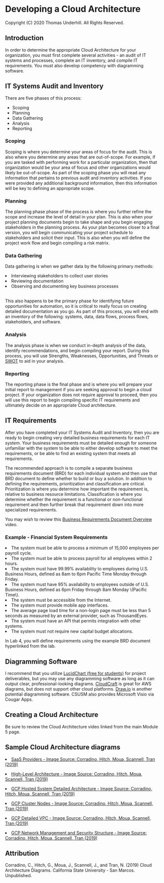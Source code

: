 # Developing a Cloud Architecture
Copyright (C) 2020 Thomas Underhill.  All Rights Reserved.
<br>
## Introduction

In order to determine the appropriate Cloud Architecture for your organization, you must first complete several activities - an audit of IT systems and processes, complete an IT inventory, and compile IT requirements.  You must also develop competency with diagramming software.

## IT Systems Audit and Inventory

There are five phases of this process:

* Scoping
* Planning
* Data Gathering
* Analysis
* Reporting

### Scoping
Scoping is where you determine your areas of focus for the audit.  This is also where you determine any areas that are out-of-scope.  For example, if you are tasked with performing work for a particular organization, then that organization would be your area of focus and other organizations would likely be out-of-scope.  As part of the scoping phase you will read any information that pertains to previous audit and inventory activities.  If you were provided any additional background information, then this information will be key to defining an appropriate scope.

### Planning
The planning phase phase of the process is where you further refine the scope and increase the level of detail in your plan.  This is also when your project planning documents begin to take shape and you begin engaging stakeholders in the planning process.  As your plan becomes closer to a final version, you will begin communicating your project schedule to stakeholders and solicit their input.  This is also when you will define the project work flow and begin compiling a risk matrix.  

### Data Gathering
Data gathering is when we gather data by the following primary methods:

<li>Interviewing stakeholders to collect user stories
<li>Reviewing documentation
<li>Observing and documenting key business processes<br><br>

This also happens to be the primary phase for identifying future opportunities for automation, so it is critical to really focus on creating detailed documentation as you go.  As part of this process, you will end with an inventory of the following: systems, data, data flows, process flows, stakeholders, and software.

### Analysis
The analysis phase is when we conduct in-depth analysis of the data, identify recommendations, and begin compiling your report.  During this process, you will use Strengths, Weaknesses, Opportunities, and Threats or [SWOT](https://en.wikipedia.org/wiki/SWOT_analysis) to aid in your analysis.

### Reporting
The reporting phase is the final phase and is where you will prepare your initial report to management if you are seeking approval to begin a cloud project.  If your organization does not require approval to proceed, then you will use this report to begin compiling specific IT requirements and ultimately decide on an appropriate Cloud architecture.

## IT Requirements

After you have completed your IT Systems Audit and Inventory, then you are ready to begin creating very detailed business requirements for each IT system.  Your business requirements must be detailed enough for someone unfamiliar with the system to be able to either develop software to meet the requirements, or be able to find an existing system that meets all requirements. <br>

The recommended approach is to compile a separate business requirements document \(BRD\) for each individual system and then use that BRD document to define whether to build or buy a solution.  In addition to defining the requirements, prioritization and classification are critical.  Prioritization is where you determine how important the requirement is, relative to business resource limitations.  Classification is where you determine whether the requirement is a functional or non-functional requirement and then further break that requirement down into more specialized requirements.

You may wish to review this [Business Requirements Document Overview](https://www.youtube.com/watch?v=Q4xFImKTqqM) video.

### Example - Financial System Requirements

<li>The system must be able to process a minimum of 15,000 employees per payroll cycle.<br>
<li>The system must be able to process payroll for all employees within 2 hours.<br>
<li>The system must have 99.99% availability to employees during U.S. Business Hours, defined as 8am to 6pm Pacific Time Monday through Friday.<br>
<li>The system must have 95% availability to employees outside of U.S. Business Hours, defined as 6pm Friday through 8am Monday \(Pacific Time\).<br>
<li>The system must be accessible from the Internet.<br>
<li>The system must provide mobile app interfaces.<br>
<li>The average page load time for a non-login page must be less than 5 seconds as measured by an external provider, such as ThousandEyes.<br>
<li>The system must have an API that permits integration with other systems.<br>
<li>The system must not require new capital budget allocations.<br>

In Lab 4, you will define requirements using the example BRD document hyperlinked from the lab.

## Diagramming Software

I recommend that you utilize [LucidChart (free for students)](https://www.lucidchart.com/pages/usecase/education) for project deliverables, but you may use any diagramming software as long as it can output clear, professional-looking diagrams.  [CloudCraft](https://cloudcraft.co) is great for AWS diagrams, but does not support other cloud platforms.  [Draw.io](https://draw.io) is another potential diagramming software.  CSUSM also provides Microsoft Visio via Cougar Apps.

## Creating a Cloud Architecture

Be sure to review the Cloud Architecture video linked from the main Module 5 page.

## Sample Cloud Architecture diagrams


[<li>SaaS Providers - Image Source: Corradino, Hitch, Moua, Scannell, Tran (2019)](https://github.com/captainarcher/cloud-management-course/tree/master/learningresources/module5/cloud-architecture-examples/detailed-external-saas-providers-final.png)<br>

[<li>High-Level Architecture - Image Source: Corradino, Hitch, Moua, Scannell, Tran (2019)](https://github.com/captainarcher/cloud-management-course/tree/master/learningresources/module5/cloud-architecture-examples/high-level-architecture-diagram-using-gcp-and-other-products-final.png)<br>

[<li>GCP Hosted System Detailed Architecture - Image Source: Corradino, Hitch, Moua, Scannell, Tran (2019)](https://github.com/captainarcher/cloud-management-course/tree/master/learningresources/module5/cloud-architecture-examples/detailed-gcp-hosted-system-detailed-final.png)<br>

[<li>GCP Cluster Nodes  - Image Source: Corradino, Hitch, Moua, Scannell, Tran (2019)](https://github.com/captainarcher/cloud-management-course/tree/master/learningresources/module5/cloud-architecture-examples/detailed-cluster-node-final.png)<br>

[<li>GCP Detailed VPC - Image Source: Corradino, Hitch, Moua, Scannell, Tran (2019)](https://github.com/captainarcher/cloud-management-course/tree/master/learningresources/module5/cloud-architecture-examples/detailed-vpc-final.png)<br>

[<li>GCP Network Management and Security Structure - Image Source: Corradino, Hitch, Moua, Scannell, Tran (2019)](https://github.com/captainarcher/cloud-management-course/tree/master/learningresources/module5/cloud-architecture-examples/detailed-network-management-and-security-structure-final.png)<br>


## Attribution
 Corradino, C., Hitch, G., Moua, J., Scannell, J., and Tran, N. (2019) Cloud Architecture Diagrams. California State University - San Marcos.  Unpublished.
